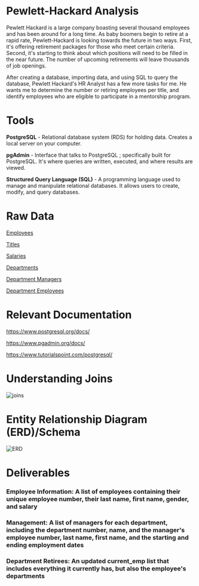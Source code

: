 # Pewlett-Hackard Analysis
Pewlett Hackard is a large company boasting several thousand employees and has been around for a long time. As baby boomers begin to retire at a rapid rate, Pewlett-Hackard is looking towards the future in two ways. First, it's offering retirement packages for those who meet certain criteria. Second, it's starting to think about which positions will need to be filled in the near future. The number of upcoming retirements will leave thousands of job openings.

After creating a database, importing data, and using SQL to query the database, Pewlett Hackard's HR Analyst has a few more tasks for me. He wants me to determine the number or retiring employees per title, and identify employees who are eligible to participate in a mentorship program.

# Tools
**PostgreSQL** - Relational database system (RDS) for holding data. Creates a local server on your computer.

**pgAdmin** - Interface that talks to PostgreSQL ; specifically built for PostgreSQL. It's where queries are written, executed, and where results are viewed.

**Structured Query Language (SQL)** - A programming language used to manage and manipulate relational databases. It allows users to create, modify, and query databases.

# Raw Data
[Employees](https://raw.githubusercontent.com/dgeroux/MPLN_SQL_Demo/main/Datasets/employees%20(1).csv)

[Titles](https://raw.githubusercontent.com/dgeroux/MPLN_SQL_Demo/main/Datasets/titles%20(1).csv)

[Salaries](https://raw.githubusercontent.com/dgeroux/MPLN_SQL_Demo/main/Datasets/salaries%20(1).csv)

[Departments](https://raw.githubusercontent.com/dgeroux/MPLN_SQL_Demo/main/Datasets/departments%20(2).csv)

[Department Managers](https://raw.githubusercontent.com/dgeroux/MPLN_SQL_Demo/main/Datasets/dept_manager%20(1).csv)

[Department Employees](https://raw.githubusercontent.com/dgeroux/MPLN_SQL_Demo/main/Datasets/dept_emp%20(1).csv)

# Relevant Documentation
https://www.postgresql.org/docs/

https://www.pgadmin.org/docs/

https://www.tutorialspoint.com/postgresql/

# Understanding Joins
![joins](https://github.com/dgeroux/MPLN_SQL_Demo/blob/main/Images/PostgreSQL_joins.png)

# Entity Relationship Diagram (ERD)/Schema
![ERD](https://github.com/dgeroux/MPLN_SQL_Demo/blob/main/Images/ERD_schema.png)

# Deliverables 

### Employee Information: A list of employees containing their unique employee number, their last name, first name, gender, and salary
### Management: A list of managers for each department, including the department number, name, and the manager's employee number, last name, first name, and the starting and ending employment dates
### Department Retirees: An updated current_emp list that includes everything it currently has, but also the employee's departments
